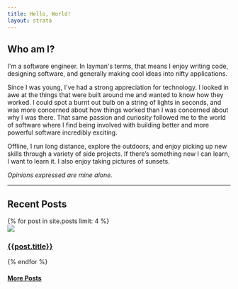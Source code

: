```yaml
---
title: Hello, World!
layout: strata
---
```


<h2>Who am I?</h2>

I'm a software engineer. In layman's terms, that means I enjoy writing code,
designing software, and generally making cool ideas into nifty applications.

Since I was young, I've had a strong appreciation for technology. I looked in
awe at the things that were built around me and wanted to know how they worked.
I could spot a burnt out bulb on a string of lights in seconds, and was more
concerned about how things worked than I was concerned about why I was there.
That same passion and curiosity followed me to the world of software where I
find being involved with building better and more powerful software incredibly
exciting.

Offline, I run long distance, explore the outdoors, and enjoy picking up new
skills through a variety of side projects. If there’s something new I can
learn, I want to learn it. I also enjoy taking pictures of sunsets.

_Opinions expressed are mine alone._

---
<h2>Recent Posts</h2>
<div class="row">
{% for post in site.posts limit: 4 %}
<article class="6u 12u$(xsmall) work-item">
<a class="image fit thumb" href="{{post.url}}">
<img src="/images/posts/{{post.head-image}}">
</a>
<h3><a href="{{post.url}}">{{post.title}}</a></h3>
</article>
{% endfor %}
</div>
<h4><a href="/blog">More Posts</a></h4>

